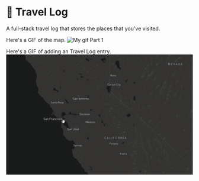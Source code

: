 # 📍 Travel Log

A full-stack travel log that stores the places that you've visited. 

Here's a GIF of the map. 
![My gif Part 1](https://github.com/sydneypun/Travel-Log/blob/main/TravelLogPart1.gif)

Here's a GIF of adding an Travel Log entry. 
![My gif Part 2](https://github.com/sydneypun/Travel-Log/blob/main/TravelLogPart2.gif)

